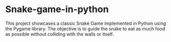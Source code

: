 # Snake-game-in-python
This project showcases a classic Snake Game implemented in Python using the Pygame library. The objective is to guide the snake to eat as much food as possible without colliding with the walls or itself.
